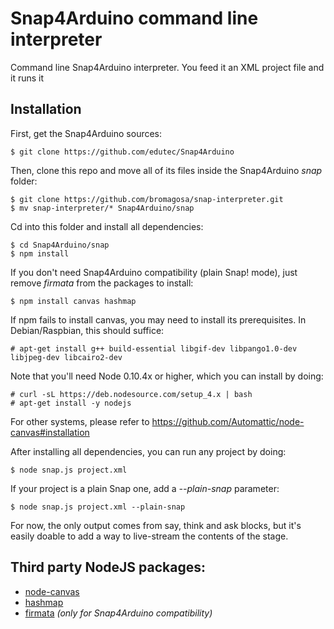 # Snap4Arduino command line interpreter
Command line Snap4Arduino interpreter. You feed it an XML project file and it runs it

## Installation

First, get the Snap4Arduino sources:

```
$ git clone https://github.com/edutec/Snap4Arduino
```

Then, clone this repo and move all of its files inside the Snap4Arduino _snap_ folder:

```
$ git clone https://github.com/bromagosa/snap-interpreter.git
$ mv snap-interpreter/* Snap4Arduino/snap
```

Cd into this folder and install all dependencies:

```
$ cd Snap4Arduino/snap
$ npm install
```

If you don't need Snap4Arduino compatibility (plain Snap! mode), just remove _firmata_ from the packages to install:

```
$ npm install canvas hashmap
```

If npm fails to install canvas, you may need to install its prerequisites. In Debian/Raspbian, this should suffice:

```
# apt-get install g++ build-essential libgif-dev libpango1.0-dev libjpeg-dev libcairo2-dev
```

Note that you'll need Node 0.10.4x or higher, which you can install by doing:

```
# curl -sL https://deb.nodesource.com/setup_4.x | bash
# apt-get install -y nodejs
```

For other systems, please refer to https://github.com/Automattic/node-canvas#installation

After installing all dependencies, you can run any project by doing:

```
$ node snap.js project.xml
```

If your project is a plain Snap one, add a _--plain-snap_ parameter:

```
$ node snap.js project.xml --plain-snap
```

For now, the only output comes from say, think and ask blocks, but it's easily doable to add a way to live-stream the contents of the stage.

## Third party NodeJS packages:
* [node-canvas](https://github.com/Automattic/node-canvas)
* [hashmap](https://www.npmjs.com/package/hashmap)
* [firmata](https://github.com/jgautier/firmata) _(only for Snap4Arduino compatibility)_
